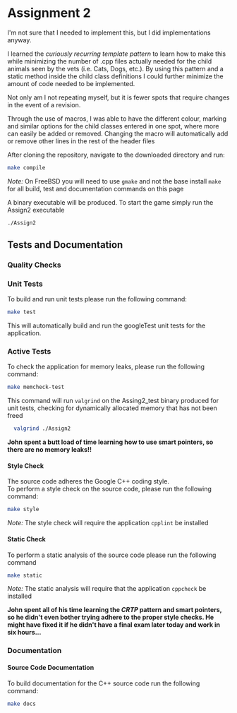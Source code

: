# Assignment 2

I'm not sure that I needed to implement this, but I did implementations anyway.

I learned the *curiously recurring template pattern* to learn how to make this while minimizing the number of .cpp files
actually needed for the child animals seen by the vets (i.e. Cats, Dogs, etc.). By using this pattern and a static
method
inside the child class definitions I could further minimize the amount of code needed to be implemented.

Not only am I not repeating myself, but it is fewer spots that require changes in the event of a revision.

Through the use of macros, I was able to have the different colour, marking and similar options for the child classes
entered in one spot, where more can easily be added or removed. Changing the macro will automatically add or remove
other lines in the rest of the header files

After cloning the repository, navigate to the downloaded directory and run:

```bash
make compile
```

*Note:* On FreeBSD you will need to use `gmake` and not the base install `make` for all build, test and documentation
commands on this page

A binary executable will be produced. To start the game simply run the Assign2 executable

```bash
./Assign2
```

## Tests and Documentation

### Quality Checks

### Unit Tests

To build and run unit tests please run the following command:

  ```bash
  make test
  ```

This will automatically build and run the googleTest unit tests for the application.

### Active Tests

To check the application for memory leaks, please run the following command:

  ```bash
  make memcheck-test
  ```

This command will run `valgrind` on the Assing2_test binary produced for unit tests, checking for dynamically
allocated memory that has not been freed

```bash
  valgrind ./Assign2
```

**John spent a butt load of time learning how to use smart pointers, so there are no memory leaks!!**

#### Style Check

The source code adheres the Google C++ coding style.  
To perform a style check on the source code, please run the following command:

  ```bash
  make style
  ```

*Note:* The style check will require the application `cpplint` be installed

#### Static Check

To perform a static analysis of the source code please run the following command

  ```bash
  make static
  ```

*Note:* The static analysis will require that the application `cppcheck` be installed

**John spent all of his time learning the *CRTP* pattern and smart pointers, so he didn't even bother trying adhere to
the proper style checks.
He might have fixed it if he didn't have a final exam later today and work in six hours...**

### Documentation

#### Source Code Documentation

To build documentation for the C++ source code run the following command:

```bash
make docs
```
